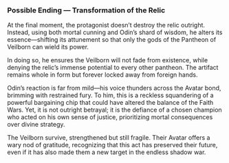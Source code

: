 ### Possible Ending — Transformation of the Relic

At the final moment, the protagonist doesn’t destroy the relic outright. Instead, using both mortal cunning and Odin’s shard of wisdom, he alters its essence—shifting its attunement so that only the gods of the Pantheon of Veilborn can wield its power.  

In doing so, he ensures the Veilborn will not fade from existence, while denying the relic’s immense potential to every other pantheon. The artifact remains whole in form but forever locked away from foreign hands.  

Odin’s reaction is far from mild—his voice thunders across the Avatar bond, brimming with restrained fury. To him, this is a reckless squandering of a powerful bargaining chip that could have altered the balance of the Faith Wars. Yet, it is not outright betrayal; it is the defiance of a chosen champion who acted on his own sense of justice, prioritizing mortal consequences over divine strategy.  

The Veilborn survive, strengthened but still fragile. Their Avatar offers a wary nod of gratitude, recognizing that this act has preserved their future, even if it has also made them a new target in the endless shadow war.
